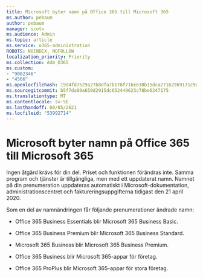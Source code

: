 ```yaml
---
title: Microsoft byter namn på Office 365 till Microsoft 365
ms.author: pebaum
author: pebaum
manager: scotv
ms.audience: Admin
ms.topic: article
ms.service: o365-administration
ROBOTS: NOINDEX, NOFOLLOW
localization_priority: Priority
ms.collection: Adm_O365
ms.custom:
- "9002346"
- "4566"
ms.openlocfilehash: 19d4fd7529a27b8dfa7b178f71be630b15dca27162969171c9d0f3bbf820d983
ms.sourcegitcommit: b5f7da89a650d2915dc652449623c78be6247175
ms.translationtype: MT
ms.contentlocale: sv-SE
ms.lasthandoff: 08/05/2021
ms.locfileid: "53992714"
---
```

# <a name="microsoft-is-renaming-office-365-to-microsoft-365"></a>Microsoft byter namn på Office 365 till Microsoft 365

Ingen åtgärd krävs för din del. Priset och funktionen förändras inte. Samma program och tjänster är tillgängliga, men med ett uppdaterat namn. Namnet på din prenumeration uppdateras automatiskt i Microsoft-dokumentation, administrationscentret och faktureringsuppgifterna tidigast den 21 april 2020.

Som en del av namnändringen får följande prenumerationer ändrade namn:

- Office 365 Business Essentials blir Microsoft 365 Business Basic.

- Office 365 Business Premium blir Microsoft 365 Business Standard.

- Microsoft 365 Business blir Microsoft 365 Business Premium.

- Office 365 Business blir Microsoft 365-appar för företag.

- Office 365 ProPlus blir Microsoft 365-appar för stora företag.
